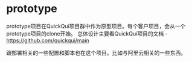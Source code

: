 # prototype
prototype项目在QuickQui项目群中作为原型项目。每个客户项目，会从一个prototype项目的clone开始。
总体设计主要看QuickQui项目的文档 - https://github.com/quickqui/main

跟部署相关的一些配置和脚本也在这个项目。比如与阿里云相关的一些东西。